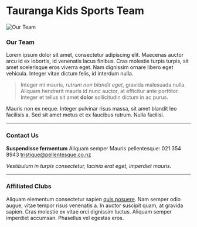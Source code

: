 # Tauranga Kids Sports Team

![Our Team](https://i0.wp.com/images-prod.healthline.com/hlcmsresource/images/News/childrens-health/082616_childsports_THUMB_LARGE.jpg?w=1155)

### Our Team
Lorem ipsum dolor sit amet, consectetur adipiscing elit. Maecenas auctor arcu id ex lobortis, id venenatis lacus finibus. Cras molestie turpis turpis, sit amet scelerisque eros viverra eget. Nam dignissim ornare libero eget vehicula. Integer vitae dictum felis, id interdum nulla. 
>Integer mi mauris, *rutrum non blandit eget*, gravida malesuada nulla.
>Aliquam hendrerit mauris id nunc auctor, at efficitur ante porttitor. Integer et tellus sit amet **dolor** sollicitudin dictum in ac purus.

Mauris non ex neque. Integer pulvinar risus massa, sit amet blandit leo facilisis a. Sed sit amet metus et ex faucibus rutrum. Nulla facilisi.

---

### Contact Us
**Suspendisse fermentum**
Aliquam semper
Mauris pellentesque: 021 354 8943
tristique@pellentesque.co.nz

*Vestibulum in turpis consectetur, lacinia erat eget, imperdiet mauris.*

---

### Affiliated Clubs
Aliquam elementum consectetur sapien [quis posuere](http://www.waibopfootball.co.nz/). Nam semper odio augue, vitae tempor risus venenatis a. In auctor suscipit quam, at gravida sapien. Cras molestie ex vitae orci dignissim luctus. Aliquam semper imperdiet accumsan. Phasellus vel egestas eros.
